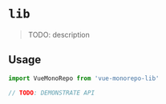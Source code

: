 # `lib`

> TODO: description

## Usage

```js
import VueMonoRepo from 'vue-monorepo-lib'

// TODO: DEMONSTRATE API
```
